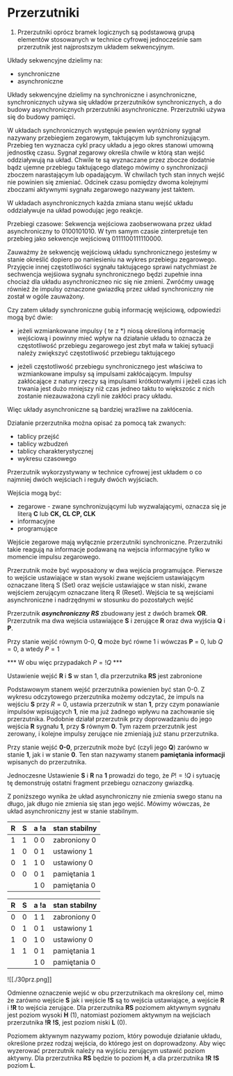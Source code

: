 # Przerzutniki

1. Przerzutniki oprócz bramek logicznych są podstawową grupą elementów stosowanych w technice cyfrowej jednocześnie sam przerzutnik jest najprostszym układem sekwencyjnym.

Układy sekwencyjne dzielimy na:
- synchroniczne 
- asynchroniczne 

Układy sekwencyjne dzielimy na synchroniczne i asynchroniczne, synchronicznych używa się układów przerzutników synchronicznych, a do budowy asynchronicznych przerzutniki asynchroniczne. Przerzutniki używa się do budowy pamięci.

W układach synchronicznych występuje pewien wyróżniony sygnał nazywany przebiegiem zegarowym, taktującym lub synchronizującym. Przebieg ten wyznacza cykl pracy układu a jego okres stanowi umowną jednostkę czasu. Sygnał zegarowy określa chwile w którą stan wejść oddziaływują na układ.
Chwile  te są wyznaczane przez zbocze dodatnie bądz ujemne przebiegu taktującego dlatego mówimy o synchronizacji zboczem narastającym lub opadającym. W chwilach tych stan innych wejść nie powinien się zmieniać. Odcinek czasu pomiędzy dwoma kolejnymi zboczami aktywnymi sygnału zegarowego nazywany jest taktem.

W układach asynchronicznych każda zmiana stanu wejść układu oddziaływuje na układ powodując jego reakcje. 

Przebiegi czasowe:
Sekwencja wejściowa zaobserwowana przez układ asynchroniczny to 0100101010.
W tym samym czasie zinterpretuje ten przebieg jako sekwencje wejściową 0111100111110000.

Zauważmy że sekwencję wejściową układu synchronicznego jesteśmy w stanie określić dopiero po naniesieniu na wykres przebiegu zegarowego.
 Przyjęcie innej częstotliwości sygnału taktującego sprawi natychmiast że sechwencja wejśiowa sygnału synchronicznego będzi zupełnie inna chociaż dla układu asynchroniczneo nic się nie zmieni. Zwróćmy uwagę również że impulsy oznaczone gwiazdką przez układ synchroniczny nie został w ogóle zauważony. 

Czy zatem układy synchroniczne gubią informację wejściową, odpowiedzi mogą być dwie:
- jeżeli wzmiankowane impulsy ( te z *) niosą określoną informację wejściową i powinny mieć wpływ na działanie układu to oznacza że częstotliwość przebiegu zegarowego jest zbyt mała w takiej sytuacji należy zwiększyć częstotliwość przebiegu taktującego  
 
- jeżeli częstotliwość przebiegu synchronicznego jest właściwa to wzmiankowane impulsy są impulsami zakłócającym. Impulsy zakłócające z natury rzeczy są impulsami krótkotrwałymi i jeżeli czas ich trwania jest dużo mniejszy niż czas jedneo taktu to większośc z nich zostanie niezauważona czyli nie zakłóci pracy układu.

Więc układy asynchroniczne są bardziej wrażliwe na zakłócenia.

Działanie przerzutnika można opisać za pomocą tak zwanych:
- tablicy przejść
- tablicy wzbudzeń
- tablicy charakterystycznej 
- wykresu czasowego 

Przerzutnik wykorzystywany w technice cyfrowej jest układem o co najmniej dwóch wejściach i reguły dwóch wyjściach.

Wejścia mogą być:
- zegarowe - zwane synchronizującymi lub wyzwalającymi, oznacza się je literą **C** lub **CK, CL CP, CLK**
- informacyjne 
- programujące 

Wejście zegarowe mają wyłącznie przerzutniki synchroniczne. Przerzutniki takie reagują na informacje podawaną na wejscia informacyjne tylko w momencie impulsu zegarowego.

Przerzutnik może być wyposażony w dwa wejścia programujące. Pierwsze to wejście ustawiające w stan wysoki zwane wejściem ustawiającym oznaczane literą S (Set) oraz wejście ustawiające w stan niski, zwane wejściem zerującym oznaczane literą R (Reset). 
Wejścia te są wejściami asynchroniczne i nadrzędnymi w stosunku do pozostałych wejść 


Przerzutnik ***asynchroniczny RS*** zbudowany jest z dwóch bramek **OR**. Przerzutnik ma dwa wejścia ustawiające **S** i zerujące **R** oraz dwa wyjścia **Q** i **P**.

Przy stanie wejść równym 0-0, **Q** może być równe 1 i wówczas **P** = 0, lub $Q = 0$, a wtedy $P = 1$

*** W obu więc przypadakch $P=!Q$ ***

Ustawienie wejść **R** i **S** w stan 1, dla przerzutnika **RS** jest zabronione

Podstawowym stanem wejść przerzutnika powienien być stan 0-0. Z wykresu odczytowego przerzutnika możemy odczytać, że impuls na wejściu **S** przy $R = 0$, ustawia przerzutnik w stan **1**, przy czym ponawianie impulsów wpisujących **1**, nie ma już żadnego wpływu na zachowanie się przerzutnika.
Podobnie działał przerzutnik przy doprowadzaniu do jego wejścia **R** sygnału **1**, przy **S** równym **0**. Tym razem przerzutnik jest zerowany, i kolejne impulsy zerujące nie zmieniają już stanu przerzutnika.

Przy stanie wejść **0-0**, przerzutnik może być (czyli jego **Q**) zarówno w stanie **1**, jak i w stanie **0**. Ten stan nazywamy stanem **pamiętania informacji** wpisanych do przerzutnika.

Jednoczesne Ustawienie **S** i **R** na **1** prowadzi do tego, że $P != !Q$ i sytuację tę demonstruję ostatni fragment przebiegu oznaczony gwiazdką.

Z poniższego wynika że układ asynchroniczny nie zmienia swego stanu na długo, jak długo nie zmienia się stan jego wejść. Mówimy wówczas, że układ asynchroniczny jest w stanie stabilnym.


|  R  |  S  |  a  !a |  stan stabilny |
| --- | --- | ------ | -------------- |
|  1  |  1  |  0   0 | zabroniony 0   |
|  1  |  0  |  0   1 | ustawiony 1    |
|  0  |  1  |  1   0 | ustawiony 0    |
|  0  |  0  |  0   1 | pamiętania 1   |
|     |     |  1   0 | pamiętania 0   |


|  R  |  S  |  a  !a |  stan stabilny |
| --- | --- | ------ | -------------- |
|  0  |  0  |  1   1 | zabroniony 0   |
|  0  |  1  |  0   1 | ustawiony 1    |
|  1  |  0  |  1   0 | ustawiony 0    |
|  1  |  1  |  0   1 | pamiętania 1   |
|     |     |  1   0 | pamiętania 0   |

![[./30prz.png]]

Odmienne oznaczenie wejść w obu przerzutnikach ma określony cel, mimo że zarówno wejście **S** jak i wejście **!S** są to wejścia ustawiające, a wejście **R** i **!R** to wejścia zerujące. Dla przerzutnika **RS** poziomem aktywnym sygnału jest poziom wysoki **H** (1), natomiast poziomem aktywnym na wejściach przerzutnika **!R** **!S**, jest poziom niski **L** (0).

Poziomem aktywnym nazywamy poziom, który powoduje działanie układu, określone przez rodzaj wejścia, do którego jest on doprowadzony. Aby więc wyzerować przerzutnik należy na wyjściu zerującym ustawić poziom aktywny. Dla przerzutnika **RS** będzie to poziom **H**, a dla przerzutnika **!R** **!S** poziom **L**.
